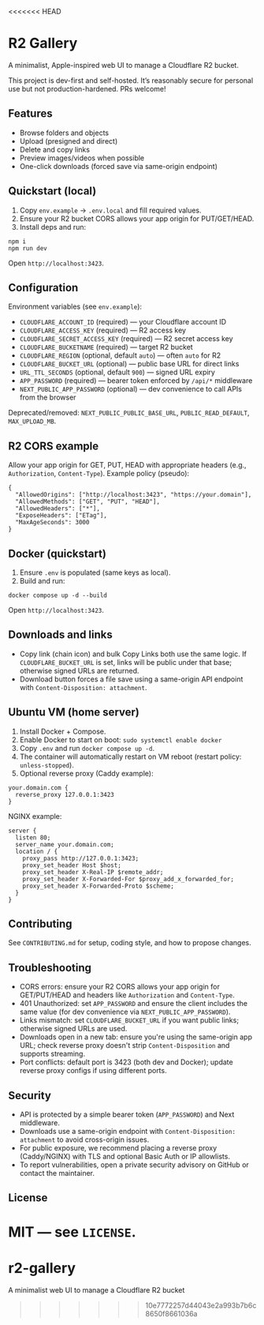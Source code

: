 <<<<<<< HEAD
# R2 Gallery

A minimalist, Apple-inspired web UI to manage a Cloudflare R2 bucket.

This project is dev-first and self-hosted. It’s reasonably secure for personal use but not production-hardened. PRs welcome!

## Features

- Browse folders and objects
- Upload (presigned and direct)
- Delete and copy links
- Preview images/videos when possible
- One-click downloads (forced save via same-origin endpoint)

## Quickstart (local)

1. Copy `env.example` → `.env.local` and fill required values.
2. Ensure your R2 bucket CORS allows your app origin for PUT/GET/HEAD.
3. Install deps and run:

```
npm i
npm run dev
```

Open `http://localhost:3423`.

## Configuration

Environment variables (see `env.example`):

- `CLOUDFLARE_ACCOUNT_ID` (required) — your Cloudflare account ID
- `CLOUDFLARE_ACCESS_KEY` (required) — R2 access key
- `CLOUDFLARE_SECRET_ACCESS_KEY` (required) — R2 secret access key
- `CLOUDFLARE_BUCKETNAME` (required) — target R2 bucket
- `CLOUDFLARE_REGION` (optional, default `auto`) — often `auto` for R2
- `CLOUDFLARE_BUCKET_URL` (optional) — public base URL for direct links
- `URL_TTL_SECONDS` (optional, default `900`) — signed URL expiry
- `APP_PASSWORD` (required) — bearer token enforced by `/api/*` middleware
- `NEXT_PUBLIC_APP_PASSWORD` (optional) — dev convenience to call APIs from the browser

Deprecated/removed: `NEXT_PUBLIC_PUBLIC_BASE_URL`, `PUBLIC_READ_DEFAULT`, `MAX_UPLOAD_MB`.

## R2 CORS example

Allow your app origin for GET, PUT, HEAD with appropriate headers (e.g., `Authorization`, `Content-Type`). Example policy (pseudo):

```
{
  "AllowedOrigins": ["http://localhost:3423", "https://your.domain"],
  "AllowedMethods": ["GET", "PUT", "HEAD"],
  "AllowedHeaders": ["*"],
  "ExposeHeaders": ["ETag"],
  "MaxAgeSeconds": 3000
}
```

## Docker (quickstart)

1. Ensure `.env` is populated (same keys as local).
2. Build and run:

```
docker compose up -d --build
```

Open `http://localhost:3423`.

## Downloads and links

- Copy link (chain icon) and bulk Copy Links both use the same logic. If `CLOUDFLARE_BUCKET_URL` is set, links will be public under that base; otherwise signed URLs are returned.
- Download button forces a file save using a same-origin API endpoint with `Content-Disposition: attachment`.

## Ubuntu VM (home server)

1. Install Docker + Compose.
2. Enable Docker to start on boot: `sudo systemctl enable docker`
3. Copy `.env` and run `docker compose up -d`.
4. The container will automatically restart on VM reboot (restart policy: `unless-stopped`).
5. Optional reverse proxy (Caddy example):

```
your.domain.com {
  reverse_proxy 127.0.0.1:3423
}
```

NGINX example:

```
server {
  listen 80;
  server_name your.domain.com;
  location / {
    proxy_pass http://127.0.0.1:3423;
    proxy_set_header Host $host;
    proxy_set_header X-Real-IP $remote_addr;
    proxy_set_header X-Forwarded-For $proxy_add_x_forwarded_for;
    proxy_set_header X-Forwarded-Proto $scheme;
  }
}
```

## Contributing

See `CONTRIBUTING.md` for setup, coding style, and how to propose changes.

## Troubleshooting

- CORS errors: ensure your R2 CORS allows your app origin for GET/PUT/HEAD and headers like `Authorization` and `Content-Type`.
- 401 Unauthorized: set `APP_PASSWORD` and ensure the client includes the same value (for dev convenience via `NEXT_PUBLIC_APP_PASSWORD`).
- Links mismatch: set `CLOUDFLARE_BUCKET_URL` if you want public links; otherwise signed URLs are used.
- Downloads open in a new tab: ensure you're using the same-origin app URL; check reverse proxy doesn't strip `Content-Disposition` and supports streaming.
- Port conflicts: default port is 3423 (both dev and Docker); update reverse proxy configs if using different ports.

## Security

- API is protected by a simple bearer token (`APP_PASSWORD`) and Next middleware.
- Downloads use a same-origin endpoint with `Content-Disposition: attachment` to avoid cross-origin issues.
- For public exposure, we recommend placing a reverse proxy (Caddy/NGINX) with TLS and optional Basic Auth or IP allowlists.
- To report vulnerabilities, open a private security advisory on GitHub or contact the maintainer.

## License

MIT — see `LICENSE`.
=======
# r2-gallery
A minimalist web UI to manage a Cloudflare R2 bucket
>>>>>>> 10e7772257d44043e2a993b7b6c8650f8661036a
